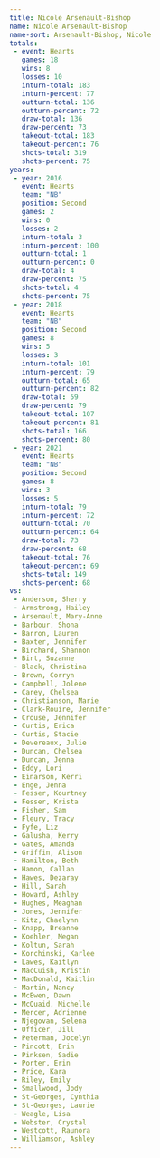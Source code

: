 ```yaml
---
title: Nicole Arsenault-Bishop
name: Nicole Arsenault-Bishop
name-sort: Arsenault-Bishop, Nicole
totals:
 - event: Hearts
   games: 18
   wins: 8
   losses: 10
   inturn-total: 183
   inturn-percent: 77
   outturn-total: 136
   outturn-percent: 72
   draw-total: 136
   draw-percent: 73
   takeout-total: 183
   takeout-percent: 76
   shots-total: 319
   shots-percent: 75
years:
 - year: 2016
   event: Hearts
   team: "NB"
   position: Second
   games: 2
   wins: 0
   losses: 2
   inturn-total: 3
   inturn-percent: 100
   outturn-total: 1
   outturn-percent: 0
   draw-total: 4
   draw-percent: 75
   shots-total: 4
   shots-percent: 75
 - year: 2018
   event: Hearts
   team: "NB"
   position: Second
   games: 8
   wins: 5
   losses: 3
   inturn-total: 101
   inturn-percent: 79
   outturn-total: 65
   outturn-percent: 82
   draw-total: 59
   draw-percent: 79
   takeout-total: 107
   takeout-percent: 81
   shots-total: 166
   shots-percent: 80
 - year: 2021
   event: Hearts
   team: "NB"
   position: Second
   games: 8
   wins: 3
   losses: 5
   inturn-total: 79
   inturn-percent: 72
   outturn-total: 70
   outturn-percent: 64
   draw-total: 73
   draw-percent: 68
   takeout-total: 76
   takeout-percent: 69
   shots-total: 149
   shots-percent: 68
vs:
 - Anderson, Sherry
 - Armstrong, Hailey
 - Arsenault, Mary-Anne
 - Barbour, Shona
 - Barron, Lauren
 - Baxter, Jennifer
 - Birchard, Shannon
 - Birt, Suzanne
 - Black, Christina
 - Brown, Corryn
 - Campbell, Jolene
 - Carey, Chelsea
 - Christianson, Marie
 - Clark-Rouire, Jennifer
 - Crouse, Jennifer
 - Curtis, Erica
 - Curtis, Stacie
 - Devereaux, Julie
 - Duncan, Chelsea
 - Duncan, Jenna
 - Eddy, Lori
 - Einarson, Kerri
 - Enge, Jenna
 - Fesser, Kourtney
 - Fesser, Krista
 - Fisher, Sam
 - Fleury, Tracy
 - Fyfe, Liz
 - Galusha, Kerry
 - Gates, Amanda
 - Griffin, Alison
 - Hamilton, Beth
 - Hamon, Callan
 - Hawes, Dezaray
 - Hill, Sarah
 - Howard, Ashley
 - Hughes, Meaghan
 - Jones, Jennifer
 - Kitz, Chaelynn
 - Knapp, Breanne
 - Koehler, Megan
 - Koltun, Sarah
 - Korchinski, Karlee
 - Lawes, Kaitlyn
 - MacCuish, Kristin
 - MacDonald, Kaitlin
 - Martin, Nancy
 - McEwen, Dawn
 - McQuaid, Michelle
 - Mercer, Adrienne
 - Njegovan, Selena
 - Officer, Jill
 - Peterman, Jocelyn
 - Pincott, Erin
 - Pinksen, Sadie
 - Porter, Erin
 - Price, Kara
 - Riley, Emily
 - Smallwood, Jody
 - St-Georges, Cynthia
 - St-Georges, Laurie
 - Weagle, Lisa
 - Webster, Crystal
 - Westcott, Raunora
 - Williamson, Ashley
---
```

